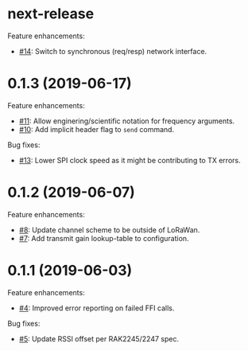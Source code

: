 <!--
M.m.p (YYYY-MM-DD)
==================
Add a summary of this release.

**BREAKING CHANGES**:

* Some change which breaks API or ABI compatiblity with.


Feature enhancements:

* [Link to github PR]():
  A new feature.

Bug fixes:

* [Link to github PR]():
  A bugfix.
-->

next-release
==================
Feature enhancements:

* [#14](https://github.com/helium/concentrate/pull/14):
  Switch to synchronous (req/resp) network interface.

0.1.3 (2019-06-17)
==================
Feature enhancements:

* [#11](https://github.com/helium/concentrate/pull/11):
  Allow enginering/scientific notation for frequency arguments.
* [#10](https://github.com/helium/concentrate/pull/10):
  Add implicit header flag to `send` command.

Bug fixes:

* [#13](https://github.com/helium/concentrate/pull/13):
  Lower SPI clock speed as it might be contributing to TX errors.

0.1.2 (2019-06-07)
==================
Feature enhancements:

* [#8](https://github.com/helium/concentrate/pull/8):
  Update channel scheme to be outside of LoRaWan.
* [#7](https://github.com/helium/concentrate/pull/7):
  Add transmit gain lookup-table to configuration.

0.1.1 (2019-06-03)
==================
Feature enhancements:

* [#4](https://github.com/helium/concentrate/pull/4):
  Improved error reporting on failed FFI calls.

Bug fixes:

* [#5](https://github.com/helium/concentrate/pull/5):
  Update RSSI offset per RAK2245/2247 spec.
